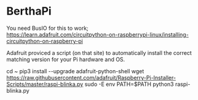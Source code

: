 # BerthaPi

You need BusIO for this to work;  
https://learn.adafruit.com/circuitpython-on-raspberrypi-linux/installing-circuitpython-on-raspberry-pi

Adafruit proviced a script (on that site) to automatically install the correct matching version for your Pi hardware and OS.

cd ~
pip3 install --upgrade adafruit-python-shell
wget https://raw.githubusercontent.com/adafruit/Raspberry-Pi-Installer-Scripts/master/raspi-blinka.py
sudo -E env PATH=$PATH python3 raspi-blinka.py
